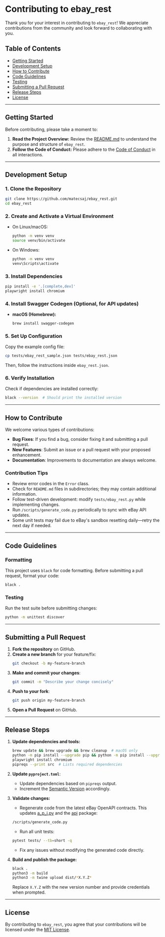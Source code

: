 # Contributing to ebay_rest

Thank you for your interest in contributing to `ebay_rest`! We appreciate contributions from the community and look forward to collaborating with you.

## Table of Contents
- [Getting Started](#getting-started)
- [Development Setup](#development-setup)
- [How to Contribute](#how-to-contribute)
- [Code Guidelines](#code-guidelines)
- [Testing](#testing)
- [Submitting a Pull Request](#submitting-a-pull-request)
- [Release Steps](#release-steps)
- [License](#license)

---

## Getting Started
Before contributing, please take a moment to:

1. **Read the Project Overview:** Review the [README.md](README.md) to understand the purpose and structure of `ebay_rest`.
2. **Follow the Code of Conduct:** Please adhere to the [Code of Conduct](CODE_OF_CONDUCT.md) in all interactions.

---

## Development Setup

### 1. Clone the Repository
```bash
git clone https://github.com/matecsaj/ebay_rest.git
cd ebay_rest
```

### 2. Create and Activate a Virtual Environment
- On Linux/macOS:
  ```bash
  python -m venv venv
  source venv/bin/activate
  ```
- On Windows:
  ```bash
  python -m venv venv
  venv\Scripts\activate
  ```

### 3. Install Dependencies
```bash
pip install -e '.[complete,dev]'
playwright install chromium
```

### 4. Install Swagger Codegen (Optional, for API updates)
- **macOS (Homebrew):**
  ```bash
  brew install swagger-codegen
  ```

### 5. Set Up Configuration
Copy the example config file:
```bash
cp tests/ebay_rest_sample.json tests/ebay_rest.json
```
Then, follow the instructions inside `ebay_rest.json`.

### 6. Verify Installation
Check if dependencies are installed correctly:
```bash
black --version  # Should print the installed version
```

---

## How to Contribute
We welcome various types of contributions:

- **Bug Fixes**: If you find a bug, consider fixing it and submitting a pull request.
- **New Features**: Submit an issue or a pull request with your proposed enhancement.
- **Documentation**: Improvements to documentation are always welcome.

### Contribution Tips
- Review error codes in the `Error` class.
- Check for `README.md` files in subdirectories; they may contain additional information.
- Follow test-driven development: modify `tests/ebay_rest.py` while implementing changes.
- Run `/scripts/generate_code.py` periodically to sync with eBay API updates.
- Some unit tests may fail due to eBay's sandbox resetting daily—retry the next day if needed.

---

## Code Guidelines

### Formatting
This project uses `black` for code formatting. Before submitting a pull request, format your code:
```bash
black .
```

### Testing
Run the test suite before submitting changes:
```bash
python -m unittest discover
```

---

## Submitting a Pull Request

1. **Fork the repository** on GitHub.
2. **Create a new branch** for your feature/fix:
   ```bash
   git checkout -b my-feature-branch
   ```
3. **Make and commit your changes**:
   ```bash
   git commit -m "Describe your change concisely"
   ```
4. **Push to your fork**:
   ```bash
   git push origin my-feature-branch
   ```
5. **Open a Pull Request** on GitHub.

---

## Release Steps

1. **Update dependencies and tools:**
   ```bash
   brew update && brew upgrade && brew cleanup  # macOS only
   python -m pip install --upgrade pip && python -m pip install --upgrade -e ".[complete,dev]"
   playwright install chromium
   pipreqs --print src  # Lists required dependencies
   ```

2. **Update `pyproject.toml`**:
   - Update dependencies based on `pipreqs` output.
   - Increment the [Semantic Version](https://semver.org/) accordingly.

3. **Validate changes:**
   - Regenerate code from the latest eBay OpenAPI contracts. This updates [a_p_i.py](src/ebay_rest/a_p_i.py) and the [api](src/ebay_rest/api) package:
   ```bash
   /scripts/generate_code.py
   ```
   - Run all unit tests:
   ```bash
   pytest tests/ --tb=short -q
   ```
   - Fix any issues without modifying the generated code directly.

4. **Build and publish the package:**
   ```bash
   black .
   python3 -m build
   python3 -m twine upload dist/*X.Y.Z*
   ```
   Replace `X.Y.Z` with the new version number and provide credentials when prompted.

---

## License
By contributing to `ebay_rest`, you agree that your contributions will be licensed under the [MIT License](LICENSE).

